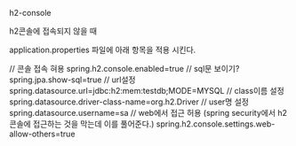 h2-console

h2콘솔에 접속되지 않을 때

application.properties 파일에 아래 항목을 적용 시킨다.

// 콘솔 접속 혀용
spring.h2.console.enabled=true
// sql문 보이기?
spring.jpa.show-sql=true
// url설정
spring.datasource.url=jdbc:h2:mem:testdb;MODE=MYSQL
// class이름 설정
spring.datasource.driver-class-name=org.h2.Driver
// user명 설정
spring.datasource.username=sa
// web에서 접근 허용 (spring security에서 h2콘솔에 접근하는 것을 막는데 이를 풀어준다.)
spring.h2.console.settings.web-allow-others=true

